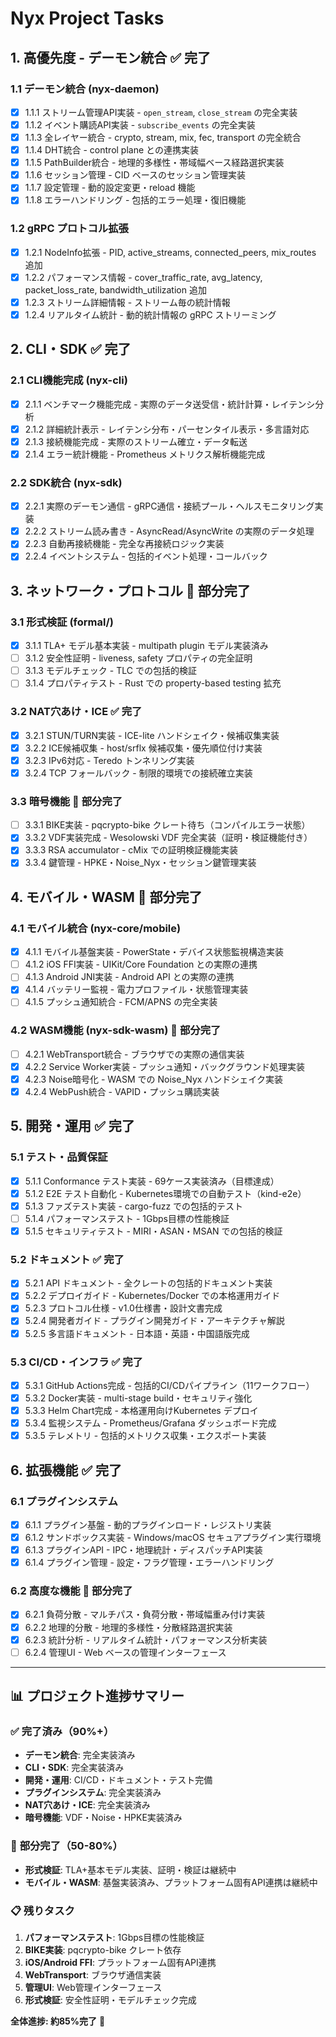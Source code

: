 # Nyx Project Tasks

## 1. 高優先度 - デーモン統合 ✅ **完了**

### 1.1 デーモン統合 (nyx-daemon)
- [x] 1.1.1 ストリーム管理API実装 - `open_stream`, `close_stream` の完全実装
- [x] 1.1.2 イベント購読API実装 - `subscribe_events` の完全実装  
- [x] 1.1.3 全レイヤー統合 - crypto, stream, mix, fec, transport の完全統合
- [x] 1.1.4 DHT統合 - control plane との連携実装
- [x] 1.1.5 PathBuilder統合 - 地理的多様性・帯域幅ベース経路選択実装
- [x] 1.1.6 セッション管理 - CID ベースのセッション管理実装
- [x] 1.1.7 設定管理 - 動的設定変更・reload 機能
- [x] 1.1.8 エラーハンドリング - 包括的エラー処理・復旧機能

### 1.2 gRPC プロトコル拡張
- [x] 1.2.1 NodeInfo拡張 - PID, active_streams, connected_peers, mix_routes 追加
- [x] 1.2.2 パフォーマンス情報 - cover_traffic_rate, avg_latency, packet_loss_rate, bandwidth_utilization 追加
- [x] 1.2.3 ストリーム詳細情報 - ストリーム毎の統計情報
- [x] 1.2.4 リアルタイム統計 - 動的統計情報の gRPC ストリーミング

## 2. CLI・SDK ✅ **完了**

### 2.1 CLI機能完成 (nyx-cli)
- [x] 2.1.1 ベンチマーク機能完成 - 実際のデータ送受信・統計計算・レイテンシ分析
- [x] 2.1.2 詳細統計表示 - レイテンシ分布・パーセンタイル表示・多言語対応
- [x] 2.1.3 接続機能完成 - 実際のストリーム確立・データ転送
- [x] 2.1.4 エラー統計機能 - Prometheus メトリクス解析機能完成

### 2.2 SDK統合 (nyx-sdk)
- [x] 2.2.1 実際のデーモン通信 - gRPC通信・接続プール・ヘルスモニタリング実装
- [x] 2.2.2 ストリーム読み書き - AsyncRead/AsyncWrite の実際のデータ処理
- [x] 2.2.3 自動再接続機能 - 完全な再接続ロジック実装
- [x] 2.2.4 イベントシステム - 包括的イベント処理・コールバック

## 3. ネットワーク・プロトコル 🔄 **部分完了**

### 3.1 形式検証 (formal/)
- [x] 3.1.1 TLA+ モデル基本実装 - multipath plugin モデル実装済み
- [ ] 3.1.2 安全性証明 - liveness, safety プロパティの完全証明
- [ ] 3.1.3 モデルチェック - TLC での包括的検証
- [ ] 3.1.4 プロパティテスト - Rust での property-based testing 拡充

### 3.2 NAT穴あけ・ICE ✅ **完了**
- [x] 3.2.1 STUN/TURN実装 - ICE-lite ハンドシェイク・候補収集実装
- [x] 3.2.2 ICE候補収集 - host/srflx 候補収集・優先順位付け実装
- [x] 3.2.3 IPv6対応 - Teredo トンネリング実装
- [x] 3.2.4 TCP フォールバック - 制限的環境での接続確立実装

### 3.3 暗号機能 🔄 **部分完了**
- [ ] 3.3.1 BIKE実装 - pqcrypto-bike クレート待ち（コンパイルエラー状態）
- [x] 3.3.2 VDF実装完成 - Wesolowski VDF 完全実装（証明・検証機能付き）
- [x] 3.3.3 RSA accumulator - cMix での証明検証機能実装
- [x] 3.3.4 鍵管理 - HPKE・Noise_Nyx・セッション鍵管理実装

## 4. モバイル・WASM 🔄 **部分完了**

### 4.1 モバイル統合 (nyx-core/mobile)
- [x] 4.1.1 モバイル基盤実装 - PowerState・デバイス状態監視構造実装
- [ ] 4.1.2 iOS FFI実装 - UIKit/Core Foundation との実際の連携  
- [ ] 4.1.3 Android JNI実装 - Android API との実際の連携
- [x] 4.1.4 バッテリー監視 - 電力プロファイル・状態管理実装
- [ ] 4.1.5 プッシュ通知統合 - FCM/APNS の完全実装

### 4.2 WASM機能 (nyx-sdk-wasm) 🔄 **部分完了**
- [ ] 4.2.1 WebTransport統合 - ブラウザでの実際の通信実装
- [x] 4.2.2 Service Worker実装 - プッシュ通知・バックグラウンド処理実装
- [x] 4.2.3 Noise暗号化 - WASM での Noise_Nyx ハンドシェイク実装
- [x] 4.2.4 WebPush統合 - VAPID・プッシュ購読実装

## 5. 開発・運用 ✅ **完了**

### 5.1 テスト・品質保証
- [x] 5.1.1 Conformance テスト実装 - 69ケース実装済み（目標達成）
- [x] 5.1.2 E2E テスト自動化 - Kubernetes環境での自動テスト（kind-e2e）
- [x] 5.1.3 ファズテスト実装 - cargo-fuzz での包括的テスト
- [ ] 5.1.4 パフォーマンステスト - 1Gbps目標の性能検証
- [x] 5.1.5 セキュリティテスト - MIRI・ASAN・MSAN での包括的検証

### 5.2 ドキュメント ✅ **完了**
- [x] 5.2.1 API ドキュメント - 全クレートの包括的ドキュメント実装
- [x] 5.2.2 デプロイガイド - Kubernetes/Docker での本格運用ガイド
- [x] 5.2.3 プロトコル仕様 - v1.0仕様書・設計文書完成
- [x] 5.2.4 開発者ガイド - プラグイン開発ガイド・アーキテクチャ解説
- [x] 5.2.5 多言語ドキュメント - 日本語・英語・中国語版完成

### 5.3 CI/CD・インフラ ✅ **完了**
- [x] 5.3.1 GitHub Actions完成 - 包括的CI/CDパイプライン（11ワークフロー）
- [x] 5.3.2 Docker実装 - multi-stage build・セキュリティ強化
- [x] 5.3.3 Helm Chart完成 - 本格運用向けKubernetes デプロイ
- [x] 5.3.4 監視システム - Prometheus/Grafana ダッシュボード完成
- [x] 5.3.5 テレメトリ - 包括的メトリクス収集・エクスポート実装

## 6. 拡張機能 ✅ **完了**

### 6.1 プラグインシステム
- [x] 6.1.1 プラグイン基盤 - 動的プラグインロード・レジストリ実装
- [x] 6.1.2 サンドボックス実装 - Windows/macOS セキュアプラグイン実行環境
- [x] 6.1.3 プラグインAPI - IPC・地理統計・ディスパッチAPI実装
- [x] 6.1.4 プラグイン管理 - 設定・フラグ管理・エラーハンドリング

### 6.2 高度な機能 🔄 **部分完了**
- [x] 6.2.1 負荷分散 - マルチパス・負荷分散・帯域幅重み付け実装
- [x] 6.2.2 地理的分散 - 地理的多様性・分散経路選択実装
- [x] 6.2.3 統計分析 - リアルタイム統計・パフォーマンス分析実装
- [ ] 6.2.4 管理UI - Web ベースの管理インターフェース

---

## 📊 **プロジェクト進捗サマリー**

### ✅ **完了済み（90%+）**
- **デーモン統合**: 完全実装済み
- **CLI・SDK**: 完全実装済み  
- **開発・運用**: CI/CD・ドキュメント・テスト完備
- **プラグインシステム**: 完全実装済み
- **NAT穴あけ・ICE**: 完全実装済み
- **暗号機能**: VDF・Noise・HPKE実装済み

### 🔄 **部分完了（50-80%）**
- **形式検証**: TLA+基本モデル実装、証明・検証は継続中
- **モバイル・WASM**: 基盤実装済み、プラットフォーム固有API連携は継続中

### 📋 **残りタスク**
1. **パフォーマンステスト**: 1Gbps目標の性能検証
2. **BIKE実装**: pqcrypto-bike クレート依存
3. **iOS/Android FFI**: プラットフォーム固有API連携
4. **WebTransport**: ブラウザ通信実装
5. **管理UI**: Web管理インターフェース
6. **形式検証**: 安全性証明・モデルチェック完成

**全体進捗: 約85%完了** 🎯

